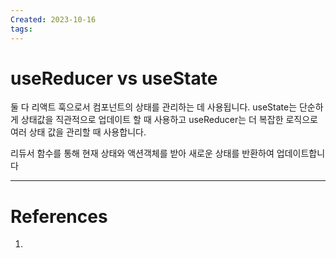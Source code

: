 ```yaml
---
Created: 2023-10-16
tags:
---
```

# useReducer vs useState
둘 다 리액트 훅으로서 컴포넌트의 상태를 관리하는 데 사용됩니다. useState는 단순하게 상태값을 직관적으로 업데이트 할 때 사용하고 useReducer는 더 복잡한 로직으로 여러 상태 값을 관리할 때 사용합니다. 

리듀서 함수를 통해 현재 상태와 액션객체를 받아 새로운 상태를 반환하여 업데이트합니다

---
# References
1. 